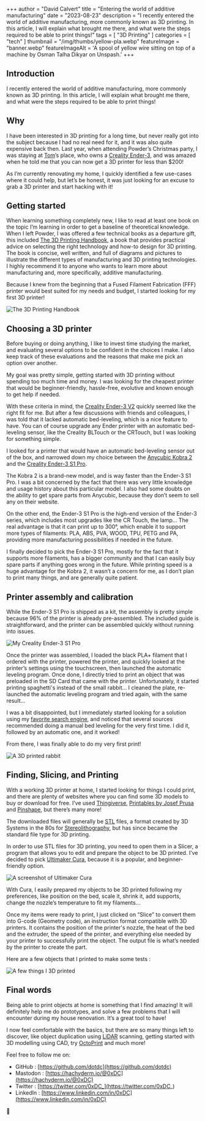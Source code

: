 +++
author = "David Calvert"
title = "Entering the world of additive manufacturing"
date = "2023-08-23"
description = "I recently entered the world of additive manufacturing, more commonly known as 3D printing. In this article, I will explain what brought me there, and what were the steps required to be able to print things!"
tags = [
    "3D Printing"
]
categories = [
    "tech"
]
thumbnail = "/img/thumbs/yellow-pla.webp"
featureImage = "banner.webp"
featureImageAlt = 'A spool of yellow wire sitting on top of a machine by Osman Talha Dikyar on Unspash.'
+++

<!--more-->

## Introduction

I recently entered the world of additive manufacturing, more commonly known as 3D printing. In this article, I will explain what brought me there, and what were the steps required to be able to print things!

## Why

I have been interested in 3D printing for a long time, but never really got into the subject because I had no real need for it, and it was also quite expensive back then.
Last year, when attending Powder’s Christmas party, I was staying at [Tom](https://github.com/wheybags)’s place, who owns a [Creality Ender-3](https://www.creality.com/products/ender-3-3d-printer), and was amazed when he told me that you can now get a 3D printer for less than $200!

As I’m currently renovating my home, I quickly identified a few use-cases where it could help, but let’s be honest, it was just looking for an excuse to grab a 3D printer and start hacking with it!

## Getting started

When learning something completely new, I like to read at least one book on the topic I’m learning in order to get a baseline of theoretical knowledge. When I left Powder, I was offered a few technical books as a departure gift, this included [The 3D Printing Handbook](https://www.hubs.com/3d-printing-handbook/), a book that provides practical advice on selecting the right technology and how-to design for 3D printing. The book is concise, well written, and full of diagrams and pictures to illustrate the different types of manufacturing and 3D printing technologies. I highly recommend it to anyone who wants to learn more about manufacturing and, more specifically, additive manufacturing.

Because I knew from the beginning that a Fused Filament Fabrication (FFF) printer would best suited for my needs and budget, I started looking for my first 3D printer!

![The 3D Printing Handbook](book.webp "Picture: My copy of The 3D Printing Handbook")

## Choosing a 3D printer

Before buying or doing anything, I like to invest time studying the market, and evaluating several options to be confident in the choices I make. I also keep track of these evaluations and the reasons that make me pick an option over another.

My goal was pretty simple, getting started with 3D printing without spending too much time and money. I was looking for the cheapest printer that would be beginner-friendly, hassle-free, evolutive and known enough to get help if needed.

With these criteria in mind, the [Creality Ender-3 V2](https://www.creality.com/products/ender-3-v2-3d-printer-csco) quickly seemed like the right fit for me. But after a few discussions with friends and colleagues, I was told that it lacked automatic bed-leveling, which is a nice feature to have. You can of course upgrade any Ender printer with an automatic bed-leveling sensor, like the Creality BLTouch or the CRTouch, but I was looking for something simple.

I looked for a printer that would have an automatic bed-leveling sensor out of the box, and narrowed down my choice between the [Anycubic Kobra 2](https://www.anycubic.com/products/kobra-2) and the [Creality Ender-3 S1 Pro](https://www.creality.com/products/creality-ender-3-s1-pro-fdm-3d-printer).

The Kobra 2 is a brand-new model, and is way faster than the Ender-3 S1 Pro. I was a bit concerned by the fact that there was very little knowledge and usage history about this particular model. I also had some doubts on the ability to get spare parts from Anycubic, because they don’t seem to sell any on their website.

On the other end, the Ender-3 S1 Pro is the high-end version of the Ender-3 series, which includes most upgrades like the CR Touch, the lamp… The real advantage is that it can print up to 300°, which enable it to support more types of filaments: PLA, ABS, PVA, WOOD, TPU, PETG and PA, providing more manufacturing possibilities if needed in the future.

I finally decided to pick the Ender-3 S1 Pro, mostly for the fact that it supports more filaments, has a bigger community and that I can easily buy spare parts if anything goes wrong in the future. While printing speed is a huge advantage for the Kobra 2, it wasn’t a concern for me, as I don’t plan to print many things, and are generally quite patient.

## Printer assembly and calibration

While the Ender-3 S1 Pro is shipped as a kit, the assembly is pretty simple because 96% of the printer is already pre-assembled. The included guide is straightforward, and the printer can be assembled quickly without running into issues.

![My Creality Ender-3 S1 Pro](printer.webp "Picture: My Creality Ender-3 S1 Pro")

Once the printer was assembled, I loaded the black PLA+ filament that I ordered with the printer, powered the printer, and quickly looked at the printer’s settings using the touchscreen, then launched the automatic leveling program. Once done, I directly tried to print an object that was preloaded in the SD Card that came with the printer. Unfortunately, it started printing spaghetti's instead of the small rabbit… I cleaned the plate, re-launched the automatic leveling program and tried again, with the same result...

I was a bit disappointed, but I immediately started looking for a solution using my [favorite search engine](https://duckduckgo.com/), and noticed that several sources recommended doing a manual bed leveling for the very first time. I did it, followed by an automatic one, and it worked!

From there, I was finally able to do my very first print!

![A 3D printed rabbit](rabbit.webp "Picture: My first print, a small rabbit for my daughter")

## Finding, Slicing, and Printing

With a working 3D printer at home, I started looking for things I could print, and there are plenty of websites where you can find some 3D models to buy or download for free. I’ve used [Thingiverse](https://www.thingiverse.com), [Printables by Josef Prusa](https://www.printables.com/) and [Pinshape](https://pinshape.com/), but there’s many more!

The downloaded files will generally be [STL](https://en.wikipedia.org/wiki/STL_(file_format)) files, a format created by 3D Systems in the 80s for [Stereolithography](https://en.wikipedia.org/wiki/Stereolithography), but has since became the standard file type for 3D printing.

In order to use STL files for 3D printing, you need to open them in a Slicer, a program that allows you to edit and prepare the object to be 3D printed. I’ve decided to pick [Ultimaker Cura](https://ultimaker.com/software/ultimaker-cura/), because it is a popular, and beginner-friendly option.

![A screenshot of Ultimaker Cura](cura.webp "Picture: A screenshot of Ultimaker Cura")

With Cura, I easily prepared my objects to be 3D printed following my preferences, like position on the bed, scale it, shrink it, add supports, change the nozzle’s temperature to fit my filaments…

Once my items were ready to print, I just clicked on “Slice” to convert them into G-code (Geometry code), an instruction format compatible with 3D printers. It contains the position of the printer's nozzle, the heat of the bed and the extruder, the speed of the printer, and everything else needed by your printer to successfully print the object. The output file is what’s needed by the printer to create the part.

Here are a few objects that I printed to make some tests :

![A few things I 3D printed ](prints.webp "Picture: A few objects printed for testing purpose (Sharks in PLA, Mug in WOOD)")

## Final words

Being able to print objects at home is something that I find amazing! It will definitely help me do prototypes, and solve a few problems that I will encounter during my house renovation. It’s a great tool to have!

I now feel comfortable with the basics, but there are so many things left to discover, like object duplication using [LiDAR](https://en.wikipedia.org/wiki/Lidar) scanning, getting started with 3D modelling using CAD, try [OctoPrint](https://octoprint.org/) and much more!

Feel free to follow me on:

- GitHub : [https://github.com/dotdc](https://github.com/dotdc)
- Mastodon : [https://hachyderm.io/@0xDC](https://hachyderm.io/@0xDC)
- Twitter : [https://twitter.com/0xDC_](https://twitter.com/0xDC_)
- LinkedIn : [https://www.linkedin.com/in/0xDC](https://www.linkedin.com/in/0xDC)

👋
